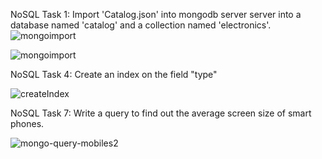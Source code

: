 NoSQL Task 1:
Import 'Catalog.json' into mongodb server server into a database named 'catalog' and a collection named 'electronics'. ![mongoimport](https://github.com/RaghucharanV/IBM_Cloud_Project-Capstone-/assets/81848656/1a0c1c79-a63d-4677-8693-7c855be2b2e2)










![mongoimport](https://github.com/RaghucharanV/IBM_Cloud_Project-Capstone-/assets/81848656/9fbb4aff-f5ea-411e-b7db-7bccd121a10b)



NoSQL Task 4: Create an index on the field "type" 

















![createIndex](https://github.com/RaghucharanV/IBM_Cloud_Project-Capstone-/assets/81848656/54eba9e7-a2e6-4737-afd0-c2212c45f52b)




NoSQL Task 7: Write a query to find out the average screen size of smart phones.



















![mongo-query-mobiles2](https://github.com/RaghucharanV/IBM_Cloud_Project-Capstone-/assets/81848656/62ed6312-6e2a-45bd-82cf-c57a5a4c2368)



